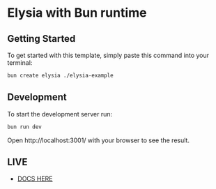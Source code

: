 # Elysia with Bun runtime

## Getting Started

To get started with this template, simply paste this command into your terminal:

```bash
bun create elysia ./elysia-example
```

## Development

To start the development server run:

```bash
bun run dev
```

Open http://localhost:3001/ with your browser to see the result.

## LIVE

- [DOCS HERE](https://newsbox-1.onrender.com/docs)
